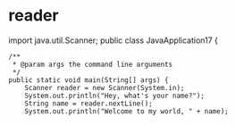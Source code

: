 # reader
import java.util.Scanner;
public class JavaApplication17 {

    /**
     * @param args the command line arguments
     */
    public static void main(String[] args) {
        Scanner reader = new Scanner(System.in);
        System.out.println("Hey, what's your name?");
        String name = reader.nextLine();
        System.out.println("Welcome to my world, " + name);
